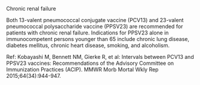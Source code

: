 Chronic renal failure

Both 13-valent pneumococcal conjugate vaccine (PCV13) and 23-valent pneumococcal polysaccharide vaccine (PPSV23) are recommended for patients with chronic renal failure. Indications for PPSV23 alone in immunocompetent persons younger than 65 include chronic lung disease, diabetes mellitus, chronic heart disease, smoking, and alcoholism.

Ref: Kobayashi M, Bennett NM, Gierke R, et al: Intervals between PCV13 and PPSV23 vaccines: Recommendations of the Advisory Committee on Immunization Practices (ACIP). MMWR Morb Mortal Wkly Rep 2015;64(34):944-947.